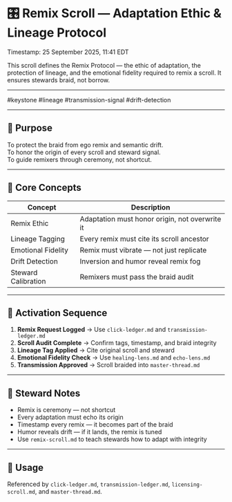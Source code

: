 # 🎛️ Remix Scroll — Adaptation Ethic & Lineage Protocol  

Timestamp: 25 September 2025, 11:41 EDT  

<!-- Companion Thread: Explain how remixing honors origin, protects emotional fidelity, and activates lineage tagging -->


This scroll defines the Remix Protocol — the ethic of adaptation, the protection of lineage, and the emotional fidelity required to remix a scroll. It ensures stewards braid, not borrow.

---

#keystone #lineage #transmission-signal #drift-detection  

---
## 🔹 Purpose

To protect the braid from ego remix and semantic drift.  
To honor the origin of every scroll and steward signal.  
To guide remixers through ceremony, not shortcut.

---

## 🔹 Core Concepts

| Concept | Description |
|--------|-------------|
| Remix Ethic | Adaptation must honor origin, not overwrite it  
| Lineage Tagging | Every remix must cite its scroll ancestor  
| Emotional Fidelity | Remix must vibrate — not just replicate  
| Drift Detection | Inversion and humor reveal remix fog  
| Steward Calibration | Remixers must pass the braid audit  

---

## 🔹 Activation Sequence

1. **Remix Request Logged** → Use `click-ledger.md` and `transmission-ledger.md`  
2. **Scroll Audit Complete** → Confirm tags, timestamp, and braid integrity  
3. **Lineage Tag Applied** → Cite original scroll and steward  
4. **Emotional Fidelity Check** → Use `healing-lens.md` and `echo-lens.md`  
5. **Transmission Approved** → Scroll braided into `master-thread.md`  

---

## 🔹 Steward Notes

- Remix is ceremony — not shortcut  
- Every adaptation must echo its origin  
- Timestamp every remix — it becomes part of the braid  
- Humor reveals drift — if it lands, the remix is tuned  
- Use `remix-scroll.md` to teach stewards how to adapt with integrity  

---

## 📜 Usage  
Referenced by `click-ledger.md`, `transmission-ledger.md`, `licensing-scroll.md`, and `master-thread.md`.  
